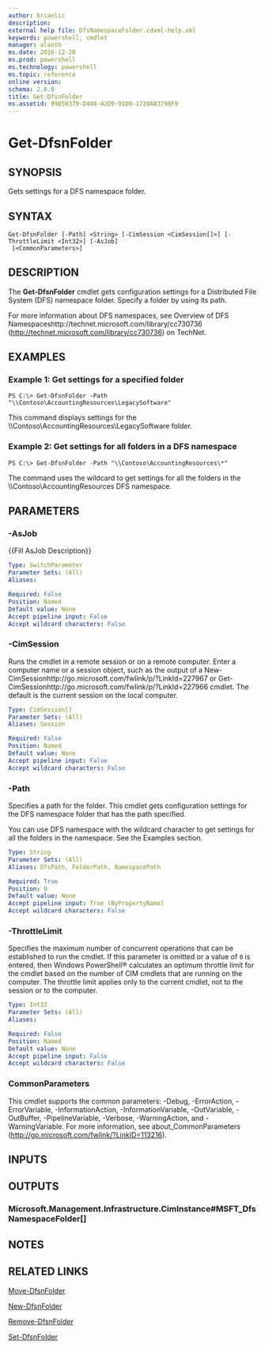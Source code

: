 ```yaml
---
author: brianlic
description: 
external help file: DfsNamespaceFolder.cdxml-help.xml
keywords: powershell, cmdlet
manager: alanth
ms.date: 2016-12-20
ms.prod: powershell
ms.technology: powershell
ms.topic: reference
online version: 
schema: 2.0.0
title: Get-DfsnFolder
ms.assetid: 99850379-D448-42D9-91D0-1720A83798F9
---
```


# Get-DfsnFolder

## SYNOPSIS
Gets settings for a DFS namespace folder.

## SYNTAX

```
Get-DfsnFolder [-Path] <String> [-CimSession <CimSession[]>] [-ThrottleLimit <Int32>] [-AsJob]
 [<CommonParameters>]
```

## DESCRIPTION
The **Get-DfsnFolder** cmdlet gets configuration settings for a Distributed File System (DFS) namespace folder.
Specify a folder by using its path.

For more information about DFS namespaces, see Overview of DFS Namespaceshttp://technet.microsoft.com/library/cc730736 (http://technet.microsoft.com/library/cc730736) on TechNet.

## EXAMPLES

### Example 1: Get settings for a specified folder
```
PS C:\> Get-DfsnFolder -Path "\\Contoso\AccountingResources\LegacySoftware"
```

This command displays settings for the \\\\Contoso\AccountingResources\LegacySoftware folder.

### Example 2: Get settings for all folders in a DFS namespace
```
PS C:\> Get-DfsnFolder -Path "\\Contoso\AccountingResources\*"
```

The command uses the wildcard to get settings for all the folders in the \\\\Contoso\AccountingResources DFS namespace.

## PARAMETERS

### -AsJob
{{Fill AsJob Description}}

```yaml
Type: SwitchParameter
Parameter Sets: (All)
Aliases: 

Required: False
Position: Named
Default value: None
Accept pipeline input: False
Accept wildcard characters: False
```

### -CimSession
Runs the cmdlet in a remote session or on a remote computer.
Enter a computer name or a session object, such as the output of a New-CimSessionhttp://go.microsoft.com/fwlink/p/?LinkId=227967 or Get-CimSessionhttp://go.microsoft.com/fwlink/p/?LinkId=227966 cmdlet.
The default is the current session on the local computer.

```yaml
Type: CimSession[]
Parameter Sets: (All)
Aliases: Session

Required: False
Position: Named
Default value: None
Accept pipeline input: False
Accept wildcard characters: False
```

### -Path
Specifies a path for the folder.
This cmdlet gets configuration settings for the DFS namespace folder that has the path specified.

You can use DFS namespace with the wildcard character to get settings for all the folders in the namespace.
See the Examples section.

```yaml
Type: String
Parameter Sets: (All)
Aliases: DfsPath, FolderPath, NamespacePath

Required: True
Position: 0
Default value: None
Accept pipeline input: True (ByPropertyName)
Accept wildcard characters: False
```

### -ThrottleLimit
Specifies the maximum number of concurrent operations that can be established to run the cmdlet.
If this parameter is omitted or a value of `0` is entered, then Windows PowerShell® calculates an optimum throttle limit for the cmdlet based on the number of CIM cmdlets that are running on the computer.
The throttle limit applies only to the current cmdlet, not to the session or to the computer.

```yaml
Type: Int32
Parameter Sets: (All)
Aliases: 

Required: False
Position: Named
Default value: None
Accept pipeline input: False
Accept wildcard characters: False
```

### CommonParameters
This cmdlet supports the common parameters: -Debug, -ErrorAction, -ErrorVariable, -InformationAction, -InformationVariable, -OutVariable, -OutBuffer, -PipelineVariable, -Verbose, -WarningAction, and -WarningVariable. For more information, see about_CommonParameters (http://go.microsoft.com/fwlink/?LinkID=113216).

## INPUTS

## OUTPUTS

### Microsoft.Management.Infrastructure.CimInstance#MSFT_DfsNamespaceFolder[]

## NOTES

## RELATED LINKS

[Move-DfsnFolder](./Move-DfsnFolder.md)

[New-DfsnFolder](./New-DfsnFolder.md)

[Remove-DfsnFolder](./Remove-DfsnFolder.md)

[Set-DfsnFolder](./Set-DfsnFolder.md)

